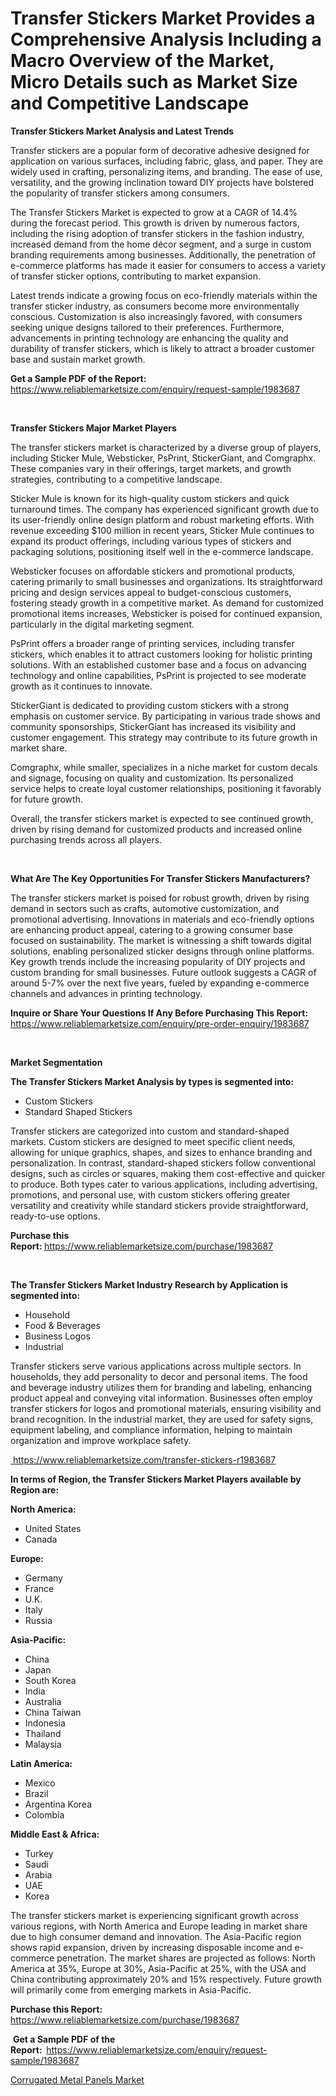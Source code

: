<p><h1>Transfer Stickers Market Provides a Comprehensive Analysis Including a Macro Overview of the Market, Micro Details such as Market Size and Competitive Landscape</h1></p><p><strong>Transfer Stickers Market Analysis and Latest Trends</strong></p>
<p><p>Transfer stickers are a popular form of decorative adhesive designed for application on various surfaces, including fabric, glass, and paper. They are widely used in crafting, personalizing items, and branding. The ease of use, versatility, and the growing inclination toward DIY projects have bolstered the popularity of transfer stickers among consumers. </p><p>The Transfer Stickers Market is expected to grow at a CAGR of 14.4% during the forecast period. This growth is driven by numerous factors, including the rising adoption of transfer stickers in the fashion industry, increased demand from the home décor segment, and a surge in custom branding requirements among businesses. Additionally, the penetration of e-commerce platforms has made it easier for consumers to access a variety of transfer sticker options, contributing to market expansion. </p><p>Latest trends indicate a growing focus on eco-friendly materials within the transfer sticker industry, as consumers become more environmentally conscious. Customization is also increasingly favored, with consumers seeking unique designs tailored to their preferences. Furthermore, advancements in printing technology are enhancing the quality and durability of transfer stickers, which is likely to attract a broader customer base and sustain market growth.</p></p>
<p><strong>Get a Sample PDF of the Report:&nbsp;</strong> <a href="https://www.reliablemarketsize.com/enquiry/request-sample/1983687?utm_campaign=3172&utm_medium=2&utm_source=Github&utm_content=ia&utm_term=01042025&utm_id=transfer-stickers">https://www.reliablemarketsize.com/enquiry/request-sample/1983687</a></p>
<p>&nbsp;</p>
<p><strong>Transfer Stickers Major Market Players</strong></p>
<p><p>The transfer stickers market is characterized by a diverse group of players, including Sticker Mule, Websticker, PsPrint, StickerGiant, and Comgraphx. These companies vary in their offerings, target markets, and growth strategies, contributing to a competitive landscape.</p><p>Sticker Mule is known for its high-quality custom stickers and quick turnaround times. The company has experienced significant growth due to its user-friendly online design platform and robust marketing efforts. With revenue exceeding $100 million in recent years, Sticker Mule continues to expand its product offerings, including various types of stickers and packaging solutions, positioning itself well in the e-commerce landscape.</p><p>Websticker focuses on affordable stickers and promotional products, catering primarily to small businesses and organizations. Its straightforward pricing and design services appeal to budget-conscious customers, fostering steady growth in a competitive market. As demand for customized promotional items increases, Websticker is poised for continued expansion, particularly in the digital marketing segment.</p><p>PsPrint offers a broader range of printing services, including transfer stickers, which enables it to attract customers looking for holistic printing solutions. With an established customer base and a focus on advancing technology and online capabilities, PsPrint is projected to see moderate growth as it continues to innovate.</p><p>StickerGiant is dedicated to providing custom stickers with a strong emphasis on customer service. By participating in various trade shows and community sponsorships, StickerGiant has increased its visibility and customer engagement. This strategy may contribute to its future growth in market share.</p><p>Comgraphx, while smaller, specializes in a niche market for custom decals and signage, focusing on quality and customization. Its personalized service helps to create loyal customer relationships, positioning it favorably for future growth.</p><p>Overall, the transfer stickers market is expected to see continued growth, driven by rising demand for customized products and increased online purchasing trends across all players.</p></p>
<p>&nbsp;</p>
<p><strong>What Are The Key Opportunities For Transfer Stickers Manufacturers?</strong></p>
<p><p>The transfer stickers market is poised for robust growth, driven by rising demand in sectors such as crafts, automotive customization, and promotional advertising. Innovations in materials and eco-friendly options are enhancing product appeal, catering to a growing consumer base focused on sustainability. The market is witnessing a shift towards digital solutions, enabling personalized sticker designs through online platforms. Key growth trends include the increasing popularity of DIY projects and custom branding for small businesses. Future outlook suggests a CAGR of around 5-7% over the next five years, fueled by expanding e-commerce channels and advances in printing technology.</p></p>
<p><strong>Inquire or Share Your Questions If Any Before Purchasing This Report:</strong> <a href="https://www.reliablemarketsize.com/enquiry/pre-order-enquiry/1983687?utm_campaign=3172&utm_medium=2&utm_source=Github&utm_content=ia&utm_term=01042025&utm_id=transfer-stickers">https://www.reliablemarketsize.com/enquiry/pre-order-enquiry/1983687</a></p>
<p>&nbsp;</p>
<p><strong>Market Segmentation</strong></p>
<p><strong>The Transfer Stickers Market Analysis by types is segmented into:</strong></p>
<p><ul><li>Custom Stickers</li><li>Standard Shaped Stickers</li></ul></p>
<p><p>Transfer stickers are categorized into custom and standard-shaped markets. Custom stickers are designed to meet specific client needs, allowing for unique graphics, shapes, and sizes to enhance branding and personalization. In contrast, standard-shaped stickers follow conventional designs, such as circles or squares, making them cost-effective and quicker to produce. Both types cater to various applications, including advertising, promotions, and personal use, with custom stickers offering greater versatility and creativity while standard stickers provide straightforward, ready-to-use options.</p></p>
<p><strong>Purchase this Report:&nbsp;</strong><a href="https://www.reliablemarketsize.com/purchase/1983687?utm_campaign=3172&utm_medium=2&utm_source=Github&utm_content=ia&utm_term=01042025&utm_id=transfer-stickers">https://www.reliablemarketsize.com/purchase/1983687</a></p>
<p>&nbsp;</p>
<p><strong>The Transfer Stickers Market Industry Research by Application is segmented into:</strong></p>
<p><ul><li>Household</li><li>Food & Beverages</li><li>Business Logos</li><li>Industrial</li></ul></p>
<p><p>Transfer stickers serve various applications across multiple sectors. In households, they add personality to decor and personal items. The food and beverage industry utilizes them for branding and labeling, enhancing product appeal and conveying vital information. Businesses often employ transfer stickers for logos and promotional materials, ensuring visibility and brand recognition. In the industrial market, they are used for safety signs, equipment labeling, and compliance information, helping to maintain organization and improve workplace safety.</p></p>
<p><a href="https://www.reliablemarketsize.com/transfer-stickers-r1983687?utm_campaign=3172&utm_medium=2&utm_source=Github&utm_content=ia&utm_term=01042025&utm_id=transfer-stickers">&nbsp;https://www.reliablemarketsize.com/transfer-stickers-r1983687</a></p>
<p><strong>In terms of Region, the Transfer Stickers Market Players available by Region are:</strong></p>
<p>
    <p> <strong> North America: </strong>
        <ul>
            <li>United States</li>
            <li>Canada</li>
        </ul>
        </p> 
    <p> <strong> Europe: </strong>
        <ul>
            <li>Germany</li>
            <li>France</li>
            <li>U.K.</li>
            <li>Italy</li>
            <li>Russia</li>
        </ul>
        </p> 
    <p> <strong> Asia-Pacific: </strong>
        <ul>
            <li>China</li>
            <li>Japan</li>
            <li>South Korea</li>
            <li>India</li>
            <li>Australia</li>
            <li>China Taiwan</li>
            <li>Indonesia</li>
            <li>Thailand</li>
            <li>Malaysia</li>
        </ul>
        </p> 
    <p> <strong> Latin America: </strong>
        <ul>
            <li>Mexico</li>
            <li>Brazil</li>
            <li>Argentina Korea</li>
            <li>Colombia</li>
        </ul>
        </p> 
    <p> <strong> Middle East & Africa: </strong>
        <ul>
            <li>Turkey</li>
            <li>Saudi</li>
            <li>Arabia</li>
            <li>UAE</li>
            <li>Korea</li>
        </ul>
    </p>
    </p>
<p><p>The transfer stickers market is experiencing significant growth across various regions, with North America and Europe leading in market share due to high consumer demand and innovation. The Asia-Pacific region shows rapid expansion, driven by increasing disposable income and e-commerce penetration. The market shares are projected as follows: North America at 35%, Europe at 30%, Asia-Pacific at 25%, with the USA and China contributing approximately 20% and 15% respectively. Future growth will primarily come from emerging markets in Asia-Pacific.</p></p>
<p><strong>Purchase this Report: </strong><a href="https://www.reliablemarketsize.com/purchase/1983687?utm_campaign=3172&utm_medium=2&utm_source=Github&utm_content=ia&utm_term=01042025&utm_id=transfer-stickers">https://www.reliablemarketsize.com/purchase/1983687</a></p>
<p>&nbsp;<strong>Get a Sample PDF of the Report:&nbsp;&nbsp;</strong><a href="https://www.reliablemarketsize.com/enquiry/request-sample/1983687?utm_campaign=3172&utm_medium=2&utm_source=Github&utm_content=ia&utm_term=01042025&utm_id=transfer-stickers">https://www.reliablemarketsize.com/enquiry/request-sample/1983687</a></p>
<p><strong></strong></p>
<p><p><a href="https://github.com/wakerizaak8g/Market-Research-Report-List-1/blob/main/corrugated-metal-panels-market.md?utm_campaign=3172&utm_medium=2&utm_source=Github&utm_content=ia&utm_term=01042025&utm_id=transfer-stickers">Corrugated Metal Panels Market</a></p></p>